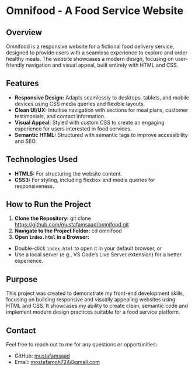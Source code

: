 # Omnifood - A Food Service Website

## Overview

Omnifood is a responsive website for a fictional food delivery service, designed to provide users with a seamless experience to explore and order healthy meals. The website showcases a modern design, focusing on user-friendly navigation and visual appeal, built entirely with HTML and CSS.

## Features

- **Responsive Design:** Adapts seamlessly to desktops, tablets, and mobile devices using CSS media queries and flexible layouts.
- **Clean UI/UX:** Intuitive navigation with sections for meal plans, customer testimonials, and contact information.
- **Visual Appeal:** Styled with custom CSS to create an engaging experience for users interested in food services.
- **Semantic HTML:** Structured with semantic tags to improve accessibility and SEO.

## Technologies Used

- **HTML5:** For structuring the website content.
- **CSS3:** For styling, including flexbox and media queries for responsiveness.

## How to Run the Project

1. **Clone the Repository:**
   git clone https://github.com/mustafamsaad/omnifood.git
2. **Navigate to the Project Folder:**
   cd omnifood
3. **Open `index.html` in a Browser:**

- Double-click `index.html` to open it in your default browser, or
- Use a local server (e.g., VS Code’s Live Server extension) for a better experience.

## Purpose

This project was created to demonstrate my front-end development skills, focusing on building responsive and visually appealing websites using HTML and CSS. It showcases my ability to create clean, semantic code and implement modern design practices suitable for a food service platform.

## Contact

Feel free to reach out to me for any questions or opportunities:

- GitHub: [mustafamsaad](https://github.com/mustafamsaad)
- Email: mostafamoh724@gmail.com
